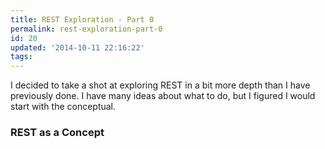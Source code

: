 ```yaml
---
title: REST Exploration - Part 0
permalink: rest-exploration-part-0
id: 20
updated: '2014-10-11 22:16:22'
tags:
---
```


I decided to take a shot at exploring REST in a bit more depth than I have previously done. I have many ideas about what to do, but I figured I would start with the conceptual.

### REST as a Concept


